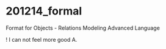 # 201214_formal

Format for
Objects - Relations
Modeling Advanced Language

! I can not feel more good A.

